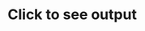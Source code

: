 <h1>Click to see output</h1>
<p class="out" hidden=true>
  1<br>
  1<br>
  2<br>
  3<br>
  5<br>
  8<br>
  13<br>
  21<br>
  34<br>
  55<br>
  89<br>
  144<br>
  233<br>
  377<br>
  610<br>
  987<br>
  1597<br>
  2584<br>
  4181<br>
  6765<br>
  10946<br>
  17711<br>
  28657<br>
  46368<br>
  75025<br>
  121393<br>
  196418<br>
  317811<br>
  514229<br>
  832040<br>
  1346269<br>
  2178309<br>
  3524578<br>
  5702887<br>
  9227465<br>
  14930352<br>
  24157817<br>
  39088169<br>
  63245986<br>
  102334155<br>
  165580141<br>
  267914296<br>
  433494437<br>
  701408733<br>
  1134903170<br>
  1836311903<br>
  2971215073<br>
  4807526976<br>
  7778742049<br>
  12586269025<br>
  20365011074<br>
  32951280099<br>
  53316291173<br>
  86267571272<br>
  139583862445<br>
  225851433717<br>
  365435296162<br>
  591286729879<br>
  956722026041<br>
  1548008755920<br>
  2504730781961<br>
  4052739537881<br>
  6557470319842<br>
  10610209857723<br>
  17167680177565<br>
  27777890035288<br>
  44945570212853<br>
  72723460248141<br>
  117669030460994<br>
  190392490709135<br>
  308061521170129<br>
  498454011879264<br>
  806515533049393<br>
  1304969544928657<br>
  2111485077978050<br>
  3416454622906707<br>
  5527939700884757<br>
  8944394323791464<br>
  14472334024676221<br>
  23416728348467685<br>
  37889062373143906<br>
  61305790721611591<br>
  99194853094755497<br>
  160500643816367088<br>
  259695496911122585<br>
  420196140727489673<br>
  679891637638612258<br>
  1100087778366101931<br>
  1779979416004714189<br>
  2880067194370816120<br>
  4660046610375530309<br>
  7540113804746346429<br>
  12200160415121876738<br>
  19740274219868223167<br>
  31940434634990099905<br>
  51680708854858323072<br>
  83621143489848422977<br>
  135301852344706746049<br>
  218922995834555169026<br>
  354224848179261915075
</p>
<video name="media" hidden=true loop=true>
  <source src="nevergonna.ogg" type="video/ogg">
  <source src="nevergonna.mp3" type="video/mp3">
</video>

<script>
  //alert("never gonna give you up");
  document.getElementsByClassName("page-header")[0].remove();
  
  document.addEventListener('DOMContentLoaded', function() {
    //alert("Ready!");
    document.getElementById("content").getElementsByClassName("site-footer")[0].remove();
    document.getElementById("content").getElementsByTagName("video")[0].load();
  }, false);
  
  document.addEventListener('click', () => {
    document.getElementById("content").getElementsByTagName("h1")[0].hidden = true;
    document.getElementById("content").getElementsByClassName("out")[0].hidden = false;
    document.getElementById("content").getElementsByTagName("video")[0].hidden = false;
    document.getElementById("content").getElementsByTagName("video")[0].play();
  });
</script>
